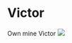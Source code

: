 # Victor
Own mine Victor
<a target="_blank" href="https://hm597.github.io/?p=5ec39ee968986265932"><img src="https://github.com/ofn1/Victor/blob/master/lian2.jpg"></a>
